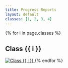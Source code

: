 ```yaml
---
title: Progress Reports
layout: default
classes: [1, 2, 3, 4]
---
```

{% for i in page.classes %}
## Class {{ i }}
<a rel="gallery" href="/files/progress-reports/class-{{ i }}.jpg" class="fancybox">
    <img src="/files/progress-reports/class-{{ i }}.jpg" alt="Class {{ i }}">
</a>
{% endfor %}